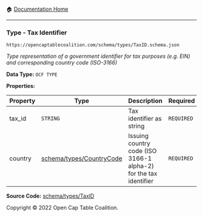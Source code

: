 :house: [Documentation Home](/README.md)

---

### Type - Tax Identifier

`https://opencaptablecoalition.com/schema/types/TaxID.schema.json`

_Type representation of a government identifier for tax purposes (e.g. EIN) and corresponding country code (ISO-3166)_

**Data Type:** `OCF TYPE`

**Properties:**

| Property | Type                                                       | Description                                                      | Required   |
| -------- | ---------------------------------------------------------- | ---------------------------------------------------------------- | ---------- |
| tax_id   | `STRING`                                                   | Tax identifier as string                                         | `REQUIRED` |
| country  | [schema/types/CountryCode](/docs/schema/types/CountryCode) | Issuing country code (ISO 3166-1 alpha-2) for the tax identifier | `REQUIRED` |

**Source Code:** [schema/types/TaxID](/schema/types/TaxID.schema.json)

Copyright © 2022 Open Cap Table Coalition.
